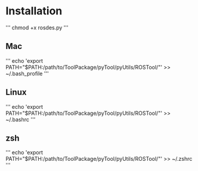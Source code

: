 # Installation

'''
chmod +x rosdes.py
'''

## Mac
'''
echo 'export PATH="$PATH:/path/to/ToolPackage/pyTool/pyUtils/ROSTool/"' >> ~/.bash_profile
'''

## Linux
'''
echo 'export PATH="$PATH:/path/to/ToolPackage/pyTool/pyUtils/ROSTool/"' >> ~/.bashrc
'''

## zsh
'''
echo 'export PATH="$PATH:/path/to/ToolPackage/pyTool/pyUtils/ROSTool/"' >> ~/.zshrc
'''
